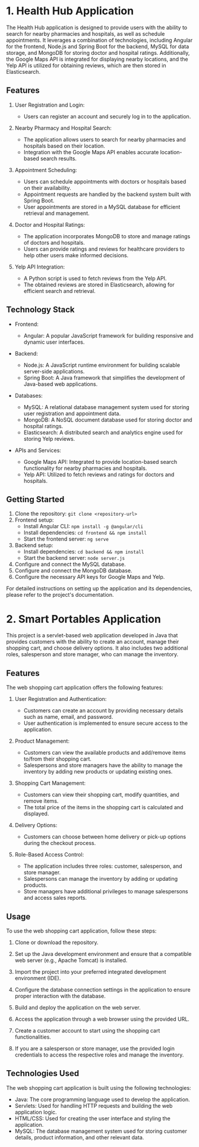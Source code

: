 # 1. Health Hub Application

The Health Hub application is designed to provide users with the ability to search for nearby pharmacies and hospitals, as well as schedule appointments. It leverages a combination of technologies, including Angular for the frontend, Node.js and Spring Boot for the backend, MySQL for data storage, and MongoDB for storing doctor and hospital ratings. Additionally, the Google Maps API is integrated for displaying nearby locations, and the Yelp API is utilized for obtaining reviews, which are then stored in Elasticsearch.

## Features

1. User Registration and Login:
   - Users can register an account and securely log in to the application.

2. Nearby Pharmacy and Hospital Search:
   - The application allows users to search for nearby pharmacies and hospitals based on their location.
   - Integration with the Google Maps API enables accurate location-based search results.

3. Appointment Scheduling:
   - Users can schedule appointments with doctors or hospitals based on their availability.
   - Appointment requests are handled by the backend system built with Spring Boot.
   - User appointments are stored in a MySQL database for efficient retrieval and management.

4. Doctor and Hospital Ratings:
   - The application incorporates MongoDB to store and manage ratings of doctors and hospitals.
   - Users can provide ratings and reviews for healthcare providers to help other users make informed decisions.

5. Yelp API Integration:
   - A Python script is used to fetch reviews from the Yelp API.
   - The obtained reviews are stored in Elasticsearch, allowing for efficient search and retrieval.

## Technology Stack

- Frontend:
  - Angular: A popular JavaScript framework for building responsive and dynamic user interfaces.

- Backend:
  - Node.js: A JavaScript runtime environment for building scalable server-side applications.
  - Spring Boot: A Java framework that simplifies the development of Java-based web applications.

- Databases:
  - MySQL: A relational database management system used for storing user registration and appointment data.
  - MongoDB: A NoSQL document database used for storing doctor and hospital ratings.
  - Elasticsearch: A distributed search and analytics engine used for storing Yelp reviews.

- APIs and Services:
  - Google Maps API: Integrated to provide location-based search functionality for nearby pharmacies and hospitals.
  - Yelp API: Utilized to fetch reviews and ratings for doctors and hospitals.

## Getting Started

1. Clone the repository: `git clone <repository-url>`
2. Frontend setup:
   - Install Angular CLI: `npm install -g @angular/cli`
   - Install dependencies: `cd frontend && npm install`
   - Start the frontend server: `ng serve`
3. Backend setup:
   - Install dependencies: `cd backend && npm install`
   - Start the backend server: `node server.js`
4. Configure and connect the MySQL database.
5. Configure and connect the MongoDB database.
6. Configure the necessary API keys for Google Maps and Yelp.

For detailed instructions on setting up the application and its dependencies, please refer to the project's documentation.

# 2. Smart Portables Application

This project is a servlet-based web application developed in Java that provides customers with the ability to create an account, manage their shopping cart, and choose delivery options. It also includes two additional roles, salesperson and store manager, who can manage the inventory.

## Features

The web shopping cart application offers the following features:

1. User Registration and Authentication:
   - Customers can create an account by providing necessary details such as name, email, and password.
   - User authentication is implemented to ensure secure access to the application.

2. Product Management:
   - Customers can view the available products and add/remove items to/from their shopping cart.
   - Salespersons and store managers have the ability to manage the inventory by adding new products or updating existing ones.

3. Shopping Cart Management:
   - Customers can view their shopping cart, modify quantities, and remove items.
   - The total price of the items in the shopping cart is calculated and displayed.

4. Delivery Options:
   - Customers can choose between home delivery or pick-up options during the checkout process.

5. Role-Based Access Control:
   - The application includes three roles: customer, salesperson, and store manager.
   - Salespersons can manage the inventory by adding or updating products.
   - Store managers have additional privileges to manage salespersons and access sales reports.

## Usage

To use the web shopping cart application, follow these steps:

1. Clone or download the repository.

2. Set up the Java development environment and ensure that a compatible web server (e.g., Apache Tomcat) is installed.

3. Import the project into your preferred integrated development environment (IDE).

4. Configure the database connection settings in the application to ensure proper interaction with the database.

5. Build and deploy the application on the web server.

6. Access the application through a web browser using the provided URL.

7. Create a customer account to start using the shopping cart functionalities.

8. If you are a salesperson or store manager, use the provided login credentials to access the respective roles and manage the inventory.

## Technologies Used

The web shopping cart application is built using the following technologies:

- Java: The core programming language used to develop the application.
- Servlets: Used for handling HTTP requests and building the web application logic.
- HTML/CSS: Used for creating the user interface and styling the application.
- MySQL: The database management system used for storing customer details, product information, and other relevant data.



